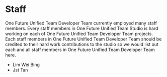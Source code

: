 <h1>Staff</h1>
<p>One Future Unified Team Developer Team currently employed many staff members. Every staff members in One Future Unified Team Studio is hard working on each of One Future Unified Team Developer Team projects. Each staff members in One Future Unified Team Developer Team should be credited to their hard work contributions to the studio so we would list out each and all staff members in One Future Unified Team Developer Team here.</p>
<ul style="text-align:left;">
  <li>Lim Wei Bing</li>
  <li>Jst Tan</li>
</ul>

